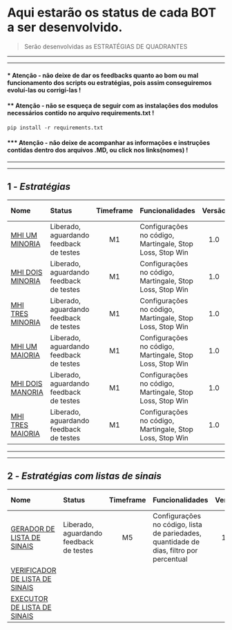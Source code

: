 # Aqui estarão os status de cada BOT a ser desenvolvido.

> Serão desenvolvidas as ESTRATÉGIAS DE QUADRANTES</br>

---
---

#### * Atenção - não deixe de dar os feedbacks quanto ao bom ou mal funcionamento dos scripts ou estratégias, pois assim conseguiremos evoluí-las ou corrigí-las !
#### ** Atenção - não se esqueça de seguir com as instalações dos modulos necessários contido no arquivo requirements.txt !
```
pip install -r requirements.txt
```

#### *** Atenção - não deixe de acompanhar as informações e instruções contidas dentro dos arquivos .MD, ou click nos links(nomes) ! 

***
***

## 1 - *Estratégias*

| Nome                                                     | Status                                    | Timeframe   | Funcionalidades                                               | Versão   | Ultima alteração |
|:---------------------------------------------------------|:------------------------------------------|:-----------:| ------------------------------------------------------------- | :------: | :--------------: |
| [MHI UM MINORIA](bots_estrategias.md#mhi-um-minoria)     | Liberado, aguardando feedback de testes   | M1          | Configurações no código, Martingale, Stop Loss, Stop Win      | 1.0      | 25/12/2020       |
| [MHI DOIS MINORIA](bots_estrategias.md#mhi-dois-minoria) | Liberado, aguardando feedback de testes   | M1          | Configurações no código, Martingale, Stop Loss, Stop Win      | 1.0      | 26/12/2020       |
| [MHI TRES MINORIA](bots_estrategias.md#mhi-tres-minoria) | Liberado, aguardando feedback de testes   | M1          | Configurações no código, Martingale, Stop Loss, Stop Win      | 1.0      | 26/12/2020       |
| [MHI UM MAIORIA](bots_estrategias.md#mhi-um-maioria)     | Liberado, aguardando feedback de testes   | M1          | Configurações no código, Martingale, Stop Loss, Stop Win      | 1.0      | 28/12/2020       |
| [MHI DOIS MANORIA](bots_estrategias.md#mhi-dois-maioria) | Liberado, aguardando feedback de testes   | M1          | Configurações no código, Martingale, Stop Loss, Stop Win      | 1.0      | 28/12/2020       |
| [MHI TRES MAIORIA](bots_estrategias.md#mhi-tres-maioria) | Liberado, aguardando feedback de testes   | M1          | Configurações no código, Martingale, Stop Loss, Stop Win      | 1.0      | 28/12/2020       |
***
***

## 2 - *Estratégias com listas de sinais*

| Nome                                                                      | Status                                    | Timeframe   | Funcionalidades                                                                          | Versão   | Ultima alteração |
|:--------------------------------------------------------------------------|:------------------------------------------|:-----------:| ---------------------------------------------------------------------------------------- | :------: | :--------------: |
| [GERADOR DE LISTA DE SINAIS](listas.md#gerador-de-lista-de-sinais-m5)     | Liberado, aguardando feedback de testes   | M5          | Configurações no código, lista de pariedades, quantidade de dias, filtro por percentual  | 1.0      | 25/12/2020       |
| [VERIFICADOR DE LISTA DE SINAIS](listas.md)                               |                                           |             |                                                                                          |          |                  |
| [EXECUTOR DE LISTA DE SINAIS](listas.md)                                  |                                           |             |                                                                                          |          |                  |
